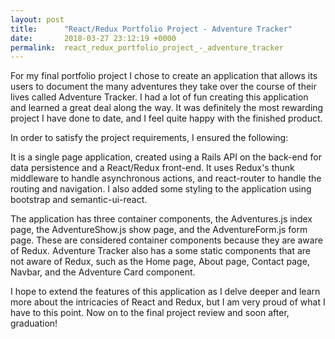```yaml
---
layout: post
title:      "React/Redux Portfolio Project - Adventure Tracker"
date:       2018-03-27 23:12:19 +0000
permalink:  react_redux_portfolio_project_-_adventure_tracker
---
```



For my final portfolio project I chose to create an application that allows its users to document the many adventures they take over the course of their lives called Adventure Tracker. I had a lot of fun creating this application and learned a great deal along the way. It was definitely the most rewarding project I have done to date, and I feel quite happy with the finished product.

In order to satisfy the project requirements, I ensured the following:

It is a single page application, created using a Rails API on the back-end for data persistence and a React/Redux front-end. It uses Redux's thunk middleware to handle asynchronous actions, and react-router to handle the routing and navigation. I also added some styling to the application using bootstrap and semantic-ui-react.

The application has three container components, the Adventures.js index page, the AdventureShow.js show page, and the AdventureForm.js form page. These are considered container components because they are aware of Redux. Adventure Tracker also has a some static components that are not aware of Redux, such as the Home page, About page, Contact page, Navbar, and the Adventure Card component. 

I hope to extend the features of this application as I delve deeper and learn more about the intricacies of React and Redux, but I am very proud of what I have to this point. Now on to the final project review and soon after, graduation!

